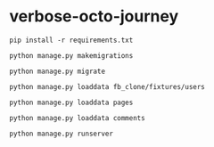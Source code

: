 # verbose-octo-journey

`pip install -r requirements.txt`

`python manage.py makemigrations`

`python manage.py migrate`

`python manage.py loaddata fb_clone/fixtures/users`

`python manage.py loaddata pages`

`python manage.py loaddata comments`

`python manage.py runserver`
